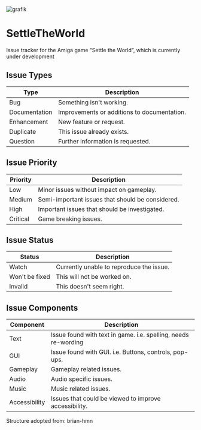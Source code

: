 ![grafik](https://github.com/user-attachments/assets/045b7a98-cbbe-45de-9d54-6ce274595c7a)

# SettleTheWorld
Issue tracker for the Amiga game “Settle the World”, which is currently under development


##  Issue Types

|      Type     |                 Description                 |
|---------------|---------------------------------------------|
| Bug           | Something isn't working.                    |
| Documentation | Improvements or additions to documentation. |
| Enhancement   | New feature or request.                     |
| Duplicate     | This issue already exists.                  |
| Question      | Further information is requested.           |

##  Issue Priority

| Priority | Description                                      |
|----------|--------------------------------------------------|
| Low      | Minor issues without impact on gameplay.         |
| Medium   | Semi-important issues that should be considered. |
| High     | Important issues that should be investigated.    |
| Critical | Game breaking issues.                            |

##  Issue Status

| Status         | Description                              |
|----------------|------------------------------------------|
| Watch          | Currently unable to reproduce the issue. |
| Won't be fixed | This will not be worked on.              |
| Invalid        | This doesn't seem right.                 |

##  Issue Components

|   Component    |                           Description                           |
|----------------|-----------------------------------------------------------------|
| Text           | Issue found with text in game.  i.e. spelling, needs re-wording |
| GUI            | Issue found with GUI. i.e. Buttons, controls, pop-ups.          |
| Gameplay       | Gameplay related issues.                                        |
| Audio          | Audio specific issues.                                          |
| Music          | Music related issues.                                           |
| Accessibility  | Issues that could be viewed to improve accessibility.           |


Structure adopted from: brian-hmn 
